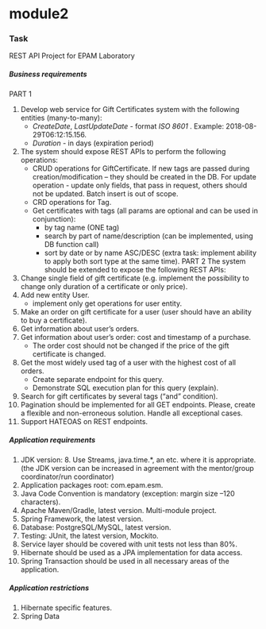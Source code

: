 # module2

### Task

REST API Project for EPAM Laboratory


##### Business requirements
PART 1
1. Develop web service for Gift Certificates system with the following entities (many-to-many):
    - *CreateDate*, *LastUpdateDate* - format *ISO 8601* . Example: 2018-08-29T06:12:15.156.  
    - *Duration* - in days (expiration period)
2. The system should expose REST APIs to perform the following operations:
    - CRUD operations for GiftCertificate. If new tags are passed during creation/modification – they should be created in the DB. For update operation - update only fields, that pass in request, others should not be updated. Batch insert is out of scope.
    - CRD operations for Tag.
    - Get certificates with tags (all params are optional and can be used in conjunction):
        - by tag name (ONE tag)
        - search by part of name/description (can be implemented, using DB function call)
        - sort by date or by name ASC/DESC (extra task: implement ability to apply both sort type at the same time).
PART 2
The system should be extended to expose the following REST APIs: 
1. Change single field of gift certificate (e.g. implement the possibility to change only duration of a certificate or only price). 
2. Add new entity User.
   * implement only get operations for user entity.
3. Make an order on gift certificate for a user (user should have an ability to buy a certificate).
4. Get information about user’s orders. 
5. Get information about user’s order: cost and timestamp of a purchase.
   * The order cost should not be changed if the price of the gift certificate is changed.
6. Get the most widely used tag of a user with the highest cost of all orders.
   * Create separate endpoint for this query.
   * Demonstrate SQL execution plan for this query (explain).
7. Search for gift certificates by several tags (“and” condition).
8. Pagination should be implemented for all GET endpoints. Please, create a flexible and non-erroneous solution. Handle all exceptional cases. 
9. Support HATEOAS on REST endpoints.

##### Application requirements

1. JDK version: 8. Use Streams, java.time.*, an etc. where it is appropriate. (the JDK version can be increased in agreement with the mentor/group coordinator/run coordinator)
2. Application packages root: com.epam.esm.
3. Java Code Convention is mandatory (exception: margin size –120 characters).
4. Apache Maven/Gradle, latest version. Multi-module project.
5. Spring Framework, the latest version.
6. Database: PostgreSQL/MySQL, latest version.
7. Testing: JUnit, the latest version, Mockito.
8. Service layer should be covered with unit tests not less than 80%.
9. Hibernate should be used as a JPA implementation for data access.
10. Spring Transaction should be used in all necessary areas of the application.

##### Application restrictions

1. Hibernate specific features.
2. Spring Data
